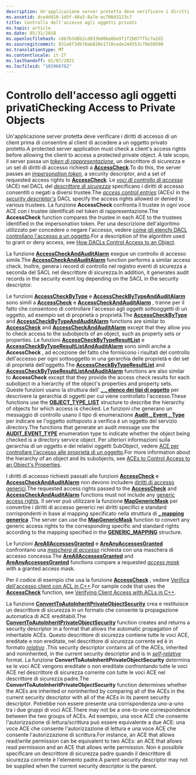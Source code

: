 ```yaml
---
description: Un'applicazione server protetta deve verificare i diritti di accesso dei client prima di consentire al client di accedere a un oggetto privato protetto.
ms.assetid: dce4dd10-1d5f-40a3-8a7e-ec708d3123c7
title: Controllo dell'accesso agli oggetti privati
ms.topic: article
ms.date: 05/31/2018
ms.openlocfilehash: c6b7b3d8b2cd933b00be0be9f1f2b077f5c7a2d2
ms.sourcegitcommit: 831e8f3db78ab820e1710cede244553c70e50500
ms.translationtype: MT
ms.contentlocale: it-IT
ms.lasthandoff: 01/07/2021
ms.locfileid: "103966762"
---
```

# <a name="checking-access-to-private-objects"></a><span data-ttu-id="26e9e-103">Controllo dell'accesso agli oggetti privati</span><span class="sxs-lookup"><span data-stu-id="26e9e-103">Checking Access to Private Objects</span></span>

<span data-ttu-id="26e9e-104">Un'applicazione server protetta deve verificare i diritti di accesso di un client prima di consentire al client di accedere a un oggetto privato protetto.</span><span class="sxs-lookup"><span data-stu-id="26e9e-104">A protected server application must check a client's access rights before allowing the client to access a protected private object.</span></span> <span data-ttu-id="26e9e-105">A tale scopo, il server passa un [*token di rappresentazione*](/windows/desktop/SecGloss/i-gly), un descrittore di sicurezza e un set di diritti di accesso richiesti a [**AccessCheck**](/windows/win32/api/securitybaseapi/nf-securitybaseapi-accesscheck).</span><span class="sxs-lookup"><span data-stu-id="26e9e-105">To do this, the server passes an [*impersonation token*](/windows/desktop/SecGloss/i-gly), a security descriptor, and a set of requested access rights to [**AccessCheck**](/windows/win32/api/securitybaseapi/nf-securitybaseapi-accesscheck).</span></span> <span data-ttu-id="26e9e-106">Le [*voci di controllo di accesso*](/windows/desktop/SecGloss/a-gly) (ACE) nel DACL del [*descrittore di sicurezza*](/windows/desktop/SecGloss/s-gly) specificano i diritti di accesso consentiti o negati a diversi trustee.</span><span class="sxs-lookup"><span data-stu-id="26e9e-106">The [*access control entries*](/windows/desktop/SecGloss/a-gly) (ACEs) in the [*security descriptor's*](/windows/desktop/SecGloss/s-gly) DACL specify the access rights allowed or denied to various trustees.</span></span> <span data-ttu-id="26e9e-107">La funzione **AccessCheck** confronta il trustee in ogni voce ACE con i trustee identificati nel token di rappresentazione.</span><span class="sxs-lookup"><span data-stu-id="26e9e-107">The **AccessCheck** function compares the trustee in each ACE to the trustees identified in the impersonation token.</span></span> <span data-ttu-id="26e9e-108">Per una descrizione dell'algoritmo utilizzato per concedere o negare l'accesso, vedere [come gli elenchi DACL controllano l'accesso a un oggetto](how-dacls-control-access-to-an-object.md).</span><span class="sxs-lookup"><span data-stu-id="26e9e-108">For a description of the algorithm used to grant or deny access, see [How DACLs Control Access to an Object](how-dacls-control-access-to-an-object.md).</span></span>

<span data-ttu-id="26e9e-109">La funzione [**AccessCheckAndAuditAlarm**](/windows/desktop/api/Winbase/nf-winbase-accesscheckandauditalarma) esegue un controllo di accesso simile.</span><span class="sxs-lookup"><span data-stu-id="26e9e-109">The [**AccessCheckAndAuditAlarm**](/windows/desktop/api/Winbase/nf-winbase-accesscheckandauditalarma) function performs a similar access check.</span></span> <span data-ttu-id="26e9e-110">Inoltre, genera i record di controllo nel registro eventi di sicurezza a seconda del SACL nel descrittore di sicurezza.</span><span class="sxs-lookup"><span data-stu-id="26e9e-110">In addition, it generates audit records in the security event log depending on the SACL in the security descriptor.</span></span>

<span data-ttu-id="26e9e-111">Le funzioni [**AccessCheckByType**](/windows/win32/api/securitybaseapi/nf-securitybaseapi-accesscheckbytype) e [**AccessCheckByTypeAndAuditAlarm**](/windows/desktop/api/Winbase/nf-winbase-accesscheckbytypeandauditalarma) sono simili a [**AccessCheck**](/windows/win32/api/securitybaseapi/nf-securitybaseapi-accesscheck) e [**AccessCheckAndAuditAlarm**](/windows/desktop/api/Winbase/nf-winbase-accesscheckandauditalarma) , tranne per il fatto che consentono di controllare l'accesso agli oggetti sottooggetti di un oggetto, ad esempio set di proprietà o proprietà.</span><span class="sxs-lookup"><span data-stu-id="26e9e-111">The [**AccessCheckByType**](/windows/win32/api/securitybaseapi/nf-securitybaseapi-accesscheckbytype) and [**AccessCheckByTypeAndAuditAlarm**](/windows/desktop/api/Winbase/nf-winbase-accesscheckbytypeandauditalarma) functions are similar to [**AccessCheck**](/windows/win32/api/securitybaseapi/nf-securitybaseapi-accesscheck) and [**AccessCheckAndAuditAlarm**](/windows/desktop/api/Winbase/nf-winbase-accesscheckandauditalarma) except that they allow you to check access to the subobjects of an object, such as property sets or properties.</span></span> <span data-ttu-id="26e9e-112">Le funzioni [**AccessCheckByTypeResultList**](/windows/win32/api/securitybaseapi/nf-securitybaseapi-accesscheckbytyperesultlist) e [**AccessCheckByTypeResultListAndAuditAlarm**](/windows/desktop/api/Winbase/nf-winbase-accesscheckbytyperesultlistandauditalarma) sono simili anche a **AccessCheck** , ad eccezione del fatto che forniscono i risultati del controllo dell'accesso per ogni sottooggetto in una gerarchia delle proprietà e dei set di proprietà dell'oggetto.</span><span class="sxs-lookup"><span data-stu-id="26e9e-112">The [**AccessCheckByTypeResultList**](/windows/win32/api/securitybaseapi/nf-securitybaseapi-accesscheckbytyperesultlist) and [**AccessCheckByTypeResultListAndAuditAlarm**](/windows/desktop/api/Winbase/nf-winbase-accesscheckbytyperesultlistandauditalarma) functions are also similar to **AccessCheck** except that they provide the access check results for each subobject in a hierarchy of the object's properties and property sets.</span></span> <span data-ttu-id="26e9e-113">Queste funzioni usano la struttura dell' [**\_ \_ elenco dei tipi di oggetto**](/windows/desktop/api/Winnt/ns-winnt-object_type_list) per descrivere la gerarchia di oggetti per cui viene controllato l'accesso.</span><span class="sxs-lookup"><span data-stu-id="26e9e-113">These functions use the [**OBJECT\_TYPE\_LIST**](/windows/desktop/api/Winnt/ns-winnt-object_type_list) structure to describe the hierarchy of objects for which access is checked.</span></span> <span data-ttu-id="26e9e-114">Le funzioni che generano un messaggio di controllo usano il tipo di enumerazione [**Audit \_ Event \_ Type**](/windows/desktop/api/Winnt/ne-winnt-audit_event_type) per indicare se l'oggetto sottoposto a verifica è un oggetto del servizio directory.</span><span class="sxs-lookup"><span data-stu-id="26e9e-114">The functions that generate an audit message use the [**AUDIT\_EVENT\_TYPE**](/windows/desktop/api/Winnt/ne-winnt-audit_event_type) enumeration type to indicate whether the object being checked is a directory service object.</span></span> <span data-ttu-id="26e9e-115">Per ulteriori informazioni sulla gerarchia di un oggetto e dei relativi oggetti SubObject, vedere [ACE per controllare l'accesso alle proprietà di un oggetto](aces-to-control-access-to-an-object-s-properties.md).</span><span class="sxs-lookup"><span data-stu-id="26e9e-115">For more information about the hierarchy of an object and its subobjects, see [ACEs to Control Access to an Object's Properties](aces-to-control-access-to-an-object-s-properties.md).</span></span>

<span data-ttu-id="26e9e-116">I diritti di accesso richiesti passati alle funzioni [**AccessCheck**](/windows/win32/api/securitybaseapi/nf-securitybaseapi-accesscheck) e [**AccessCheckAndAuditAlarm**](/windows/desktop/api/Winbase/nf-winbase-accesscheckandauditalarma) non devono includere [diritti di accesso generici](generic-access-rights.md).</span><span class="sxs-lookup"><span data-stu-id="26e9e-116">The requested access rights passed to the [**AccessCheck**](/windows/win32/api/securitybaseapi/nf-securitybaseapi-accesscheck) and [**AccessCheckAndAuditAlarm**](/windows/desktop/api/Winbase/nf-winbase-accesscheckandauditalarma) functions must not include any [generic access rights](generic-access-rights.md).</span></span> <span data-ttu-id="26e9e-117">Il server può utilizzare la funzione [**MapGenericMask**](/windows/win32/api/securitybaseapi/nf-securitybaseapi-mapgenericmask) per convertire i diritti di accesso generici nei diritti specifici e standard corrispondenti in base al mapping specificato nella struttura di [**\_ mapping generica**](/windows/desktop/api/Winnt/ns-winnt-generic_mapping) .</span><span class="sxs-lookup"><span data-stu-id="26e9e-117">The server can use the [**MapGenericMask**](/windows/win32/api/securitybaseapi/nf-securitybaseapi-mapgenericmask) function to convert any generic access rights to the corresponding specific and standard rights according to the mapping specified in the [**GENERIC\_MAPPING**](/windows/desktop/api/Winnt/ns-winnt-generic_mapping) structure.</span></span>

<span data-ttu-id="26e9e-118">Le funzioni [**AreAllAccessesGranted**](/windows/win32/api/securitybaseapi/nf-securitybaseapi-areallaccessesgranted) e [**AreAnyAccessesGranted**](/windows/win32/api/securitybaseapi/nf-securitybaseapi-areanyaccessesgranted) confrontano una [*maschera di accesso*](/windows/desktop/SecGloss/a-gly) richiesta con una maschera di accesso concessa.</span><span class="sxs-lookup"><span data-stu-id="26e9e-118">The [**AreAllAccessesGranted**](/windows/win32/api/securitybaseapi/nf-securitybaseapi-areallaccessesgranted) and [**AreAnyAccessesGranted**](/windows/win32/api/securitybaseapi/nf-securitybaseapi-areanyaccessesgranted) functions compare a requested [*access mask*](/windows/desktop/SecGloss/a-gly) with a granted access mask.</span></span>

<span data-ttu-id="26e9e-119">Per il codice di esempio che usa la funzione [**AccessCheck**](/windows/win32/api/securitybaseapi/nf-securitybaseapi-accesscheck) , vedere [Verifica dell'accesso client con ACL in C++](verifying-client-access-with-acls-in-c--.md).</span><span class="sxs-lookup"><span data-stu-id="26e9e-119">For sample code that uses the [**AccessCheck**](/windows/win32/api/securitybaseapi/nf-securitybaseapi-accesscheck) function, see [Verifying Client Access with ACLs in C++](verifying-client-access-with-acls-in-c--.md).</span></span>

<span data-ttu-id="26e9e-120">La funzione [**ConvertToAutoInheritPrivateObjectSecurity**](/windows/win32/api/securitybaseapi/nf-securitybaseapi-converttoautoinheritprivateobjectsecurity) crea e restituisce un descrittore di sicurezza in un formato che consente la propagazione automatica di ACE ereditabili.</span><span class="sxs-lookup"><span data-stu-id="26e9e-120">The [**ConvertToAutoInheritPrivateObjectSecurity**](/windows/win32/api/securitybaseapi/nf-securitybaseapi-converttoautoinheritprivateobjectsecurity) function creates and returns a security descriptor in a format that allows the automatic propagation of inheritable ACEs.</span></span> <span data-ttu-id="26e9e-121">Questo descrittore di sicurezza contiene tutte le voci ACE, ereditate e non ereditate, nel descrittore di sicurezza corrente ed è in formato [*relativo*](/windows/desktop/SecGloss/s-gly) .</span><span class="sxs-lookup"><span data-stu-id="26e9e-121">This security descriptor contains all of the ACEs, inherited and noninherited, in the current security descriptor and is in [*self-relative*](/windows/desktop/SecGloss/s-gly) format.</span></span> <span data-ttu-id="26e9e-122">La funzione **ConvertToAutoInheritPrivateObjectSecurity** determina se le voci ACE vengono ereditate o non ereditate confrontando tutte le voci ACE nel descrittore di sicurezza corrente con tutte le voci ACE nel descrittore di sicurezza padre.</span><span class="sxs-lookup"><span data-stu-id="26e9e-122">The **ConvertToAutoInheritPrivateObjectSecurity** function determines whether the ACEs are inherited or noninherited by comparing all of the ACEs in the current security descriptor with all of the ACEs in its parent security descriptor.</span></span> <span data-ttu-id="26e9e-123">Potrebbe non essere presente una corrispondenza uno-a-uno tra i due gruppi di voci ACE.</span><span class="sxs-lookup"><span data-stu-id="26e9e-123">There may not be a one-to-one correspondence between the two groups of ACEs.</span></span> <span data-ttu-id="26e9e-124">Ad esempio, una voce ACE che consente l'autorizzazione di lettura/scrittura può essere equivalente a due ACE: una voce ACE che consente l'autorizzazione di lettura e una voce ACE che consente l'autorizzazione di scrittura.</span><span class="sxs-lookup"><span data-stu-id="26e9e-124">For instance, an ACE that allows read/write permission can be equivalent to two ACEs: an ACE that allows read permission and an ACE that allows write permission.</span></span> <span data-ttu-id="26e9e-125">Non è possibile specificare un descrittore di sicurezza padre quando il descrittore di sicurezza corrente è l'elemento padre.</span><span class="sxs-lookup"><span data-stu-id="26e9e-125">A parent security descriptor may not be supplied when the current security descriptor is the parent.</span></span>

 

 
